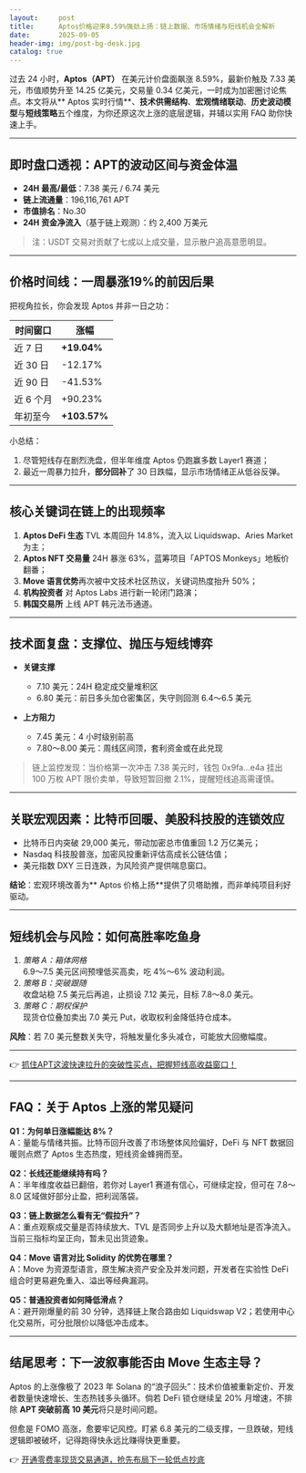 ```yaml
---
layout:     post
title:      Aptos价格迎来8.59%强劲上扬：链上数据、市场情绪与短线机会全解析
date:       2025-09-05
header-img: img/post-bg-desk.jpg
catalog: true
---
```


过去 24 小时，**Aptos（APT）** 在美元计价盘面飙涨 8.59%，最新价触及 7.33 美元，市值顺势升至 14.25 亿美元，交易量 0.34 亿美元，一时成为加密圈讨论焦点。本文将从** Aptos 实时行情**、**技术供需结构**、**宏观情绪联动**、**历史波动模型**与**短线策略**五个维度，为你还原这次上涨的底层逻辑，并辅以实用 FAQ 助你快速上手。

---

## 即时盘口透视：APT的波动区间与资金体温
- **24H 最高/最低**：7.38 美元 / 6.74 美元  
- **链上流通量**：196,116,761 APT  
- **市值排名**：No.30  
- **24H 资金净流入**（基于链上观测）：约 2,400 万美元  

> 注：USDT 交易对贡献了七成以上成交量，显示散户追高意愿明显。

---

## 价格时间线：一周暴涨19%的前因后果

把视角拉长，你会发现 Aptos 并非一日之功：

| 时间窗口 | 涨幅 |
| --- | --- |
| 近 7 日 | **+19.04%** |
| 近 30 日 | -12.17% |
| 近 90 日 | -41.53% |
| 近 6 个月 | +90.23% |
| 年初至今 | **+103.57%** |

小总结：  
1. 尽管短线存在剧烈洗盘，但半年维度 Aptos 仍跑赢多数 Layer1 赛道；  
2. 最近一周暴力拉升，**部分回补**了 30 日跌幅，显示市场情绪正从低谷反弹。

---

## 核心关键词在链上的出现频率
1. **Aptos DeFi 生态** TVL 本周回升 14.8%，流入以 Liquidswap、Aries Market 为主；  
2. **Aptos NFT 交易量** 24H 暴涨 63%，蓝筹项目「APTOS Monkeys」地板价翻番；  
3. **Move 语言优势**再次被中文技术社区热议，关键词热度抬升 50%；  
4. **机构投资者** 对 Aptos Labs 进行新一轮闭门路演；  
5. **韩国交易所** 上线 APT 韩元法币通道。

---

## 技术面复盘：支撑位、抛压与短线博弈

- **关键支撑**  
  - 7.10 美元：24H 稳定成交量堆积区  
  - 6.80 美元：前日多头加仓密集区，失守则回测 6.4～6.5 美元  

- **上方阻力**  
  - 7.45 美元：4 小时级别前高  
  - 7.80～8.00 美元：周线区间顶，套利资金或在此兑现  

> 链上监控发现：当价格第一次冲击 7.38 美元时，钱包 0x9fa…e4a 挂出 100 万枚 APT 限价卖单，导致短暂回撤 2.1%，提醒短线追高需谨慎。

---

## 关联宏观因素：比特币回暖、美股科技股的连锁效应
- 比特币日内突破 29,000 美元，带动加密总市值重回 1.2 万亿美元；  
- Nasdaq 科技股普涨，加密风投重新评估高成长公链估值；  
- 美元指数 DXY 三日连跌，为风险资产提供喘息窗口。

**结论**：宏观环境改善为** Aptos 价格上扬**提供了贝塔助推，而非单纯项目利好驱动。

---

## 短线机会与风险：如何高胜率吃鱼身

1. *策略 A：箱体网格*  
   6.9～7.5 美元区间预埋低买高卖，吃 4%～6% 波动利润。  
2. *策略 B：突破跟随*  
   收盘站稳 7.5 美元后再追，止损设 7.12 美元，目标 7.8～8.0 美元。  
3. *策略 C：期权保护*  
   现货仓位叠加卖出 7.0 美元 Put，收取权利金降低持仓成本。

**风险**：若 7.0 美元整数关失守，将触发量化多头减仓，可能放大回撤幅度。

---

👉 [抓住APT这波快速拉升的突破性买点，把握短线高收益窗口！](https://okxdog.com/)

---

## FAQ：关于 Aptos 上涨的常见疑问

**Q1：为何单日涨幅能达 8%？**  
A：量能与情绪共振。比特币回升改善了市场整体风险偏好，DeFi 与 NFT 数据回暖则点燃了 Aptos 生态热度，短线资金蜂拥而至。

**Q2：长线还能继续持有吗？**  
A：半年维度收益已翻倍，若你对 Layer1 赛道有信心，可继续定投，但可在 7.8～8.0 区域做好部分止盈，把利润落袋。

**Q3：链上数据怎么看有无“假拉升”？**  
A：重点观察成交量是否持续放大、TVL 是否同步上升以及大额地址是否净流入。当前三指标均呈正向，暂未见出货迹象。

**Q4：Move 语言对比 Solidity 的优势在哪里？**  
A：Move 为资源型语言，原生解决资产安全及并发问题，开发者在实验性 DeFi 组合时更易避免重入、溢出等经典漏洞。

**Q5：普通投资者如何降低滑点？**  
A：避开刚爆量的前 30 分钟，选择链上聚合路由如 Liquidswap V2；若使用中心化交易所，可分批限价以降低冲击成本。

---

## 结尾思考：下一波叙事能否由 Move 生态主导？

Aptos 的上涨像极了 2023 年 Solana 的“浪子回头”：技术价值被重新定价、开发者数量快速增长、生态热钱多头循环。倘若 DeFi 锁仓继续呈 20% 月增速，不排除 **APT 突破前高 10 美元**将只是时间问题。

但愈是 FOMO 高涨，愈要牢记风控。盯紧 6.8 美元的二级支撑，一旦跌破，短线逻辑即被破坏，记得跑得快永远比赚得快更重要。

👉 [开通零费率现货交易通道，抢先布局下一轮低点抄底](https://okxdog.com/)